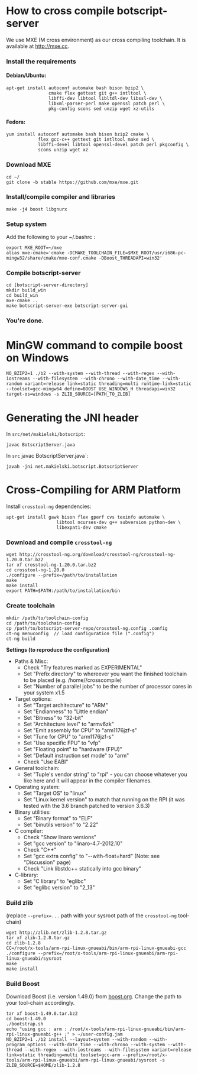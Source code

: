 # How to cross compile botscript-server

We use  MXE (M cross environment) as our cross compiling toolchain. It is available at http://mxe.cc.

### Install the requirements

#### Debian/Ubuntu:

    apt-get install autoconf automake bash bison bzip2 \
                    cmake flex gettext git g++ intltool \
                    libffi-dev libtool libltdl-dev libssl-dev \
                    libxml-parser-perl make openssl patch perl \
                    pkg-config scons sed unzip wget xz-utils

#### Fedora:

    yum install autoconf automake bash bison bzip2 cmake \
                flex gcc-c++ gettext git intltool make sed \
                libffi-devel libtool openssl-devel patch perl pkgconfig \
                scons unzip wget xz

### Download MXE

    cd ~/
    git clone -b stable https://github.com/mxe/mxe.git

### Install/compile compiler and libraries

    make -j4 boost libgnurx

### Setup system

Add the following to your ~/.bashrc :

    export MXE_ROOT=~/mxe
    alias mxe-cmake='cmake -DCMAKE_TOOLCHAIN_FILE=$MXE_ROOT/usr/i686-pc-mingw32/share/cmake/mxe-conf.cmake -DBoost_THREADAPI=win32'

### Compile botscript-server

    cd [botscript-server-directory]
    mkdir build_win
    cd build_win
    mxe-cmake ..
    make botscript-server-exe botscript-server-gui

### You're done.

# MinGW command to compile boost on Windows

    NO_BZIP2=1 ./b2 --with-system --with-thread --with-regex --with-iostreams --with-filesystem --with-chrono --with-date_time --with-random variant=release link=static threading=multi runtime-link=static --toolset=gcc-mingw64 define=BOOST_USE_WINDOWS_H threadapi=win32 target-os=windows -s ZLIB_SOURCE=[PATH_TO_ZLIB]

# Generating the JNI header

In `src/net/makielski/botscript`:  

    javac BotscriptServer.java


In `src` javac BotscriptServer.java`:  

    javah -jni net.makielski.botscript.BotscriptServer

# Cross-Compiling for ARM Platform

Install `crosstool-ng` dependencies:

    apt-get install gawk bison flex gperf cvs texinfo automake \
                       libtool ncurses-dev g++ subversion python-dev \
                       libexpat1-dev cmake


### Download and compile `crosstool-ng`

    wget http://crosstool-ng.org/download/crosstool-ng/crosstool-ng-1.20.0.tar.bz2
    tar xf crosstool-ng-1.20.0.tar.bz2
    cd crosstool-ng-1.20.0
    ./configure --prefix=/path/to/installation
    make
    make install
    export PATH=$PATH:/path/to/installation/bin


### Create toolchain

    mkdir /path/to/toolchain-config
    cd /path/to/toolchain-config
    cp /path/to/botscript-server-repo/crosstool-ng.config .config
    ct-ng menuconfig  // load configuration file (".config")
    ct-ng build

**Settings (to reproduce the configuration)**

- Paths & Misc: 
    - Check "Try features marked as EXPERIMENTAL"
    - Set "Prefix directory" to whereever you want the finished toolchain to be placed (e.g. /home/<yourname>/crosscompile)
    - Set "Number of parallel jobs" to be the number of processor cores in your system x1.5
- Target options:
    - Set "Target architecture" to "ARM"
    - Set "Endianness" to "Little endian"
    - Set "Bitness" to "32-bit"
    - Set "Architecture level" to "armv6zk"
    - Set "Emit assembly for CPU" to "arm1176jzf-s"
    - Set "Tune for CPU" to "arm1176jzf-s"
    - Set "Use specific FPU" to "vfp"
    - Set "Floating point" to "hardware (FPU)"
    - Set "Default instruction set mode" to "arm"
    - Check "Use EABI"
- General toolchain:
    - Set "Tuple's vendor string" to "rpi" - you can choose whatever you like here and it will appear in the compiler filenames.
- Operating system:
    - Set "Target OS" to "linux"
    - Set "Linux kernel version" to match that running on the RPI (it was tested with the 3.6 branch patched to version 3.6.3)
- Binary utilities:
    - Set "Binary format" to "ELF"
    - Set "binutils version" to "2.22"
- C compiler:
    - Check "Show linaro versions"
    - Set "gcc version" to "linaro-4.7-2012.10"
    - Check "C++"
    - Set "gcc extra config" to "--with-float=hard"    (Note: see "Discussion" page)
    - Check "Link libstdc++ statically into gcc binary"
- C-library:
    - Set "C library" to "eglibc"
    - Set "eglibc version" to "2_13"

### Build zlib

(replace `--prefix=...` path with your sysroot path of the `crosstool-ng` tool-chain)

    wget http://zlib.net/zlib-1.2.8.tar.gz
    tar xf zlib-1.2.8.tar.gz
    cd zlib-1.2.8
    CC=/root/x-tools/arm-rpi-linux-gnueabi/bin/arm-rpi-linux-gnueabi-gcc ./configure --prefix=/root/x-tools/arm-rpi-linux-gnueabi/arm-rpi-linux-gnueabi/sysroot
    make
    make install


### Build Boost

Download Boost (i.e. version 1.49.0) from [boost.org](http://boost.org).
Change the path to your tool-chain accordingly.

    tar xf boost-1.49.0.tar.bz2
    cd boost-1.49.0
    ./bootstrap.sh
    echo "using gcc : arm : /root/x-tools/arm-rpi-linux-gnueabi/bin/arm-rpi-linux-gnueabi-g++ ;" > ~/user-config.jam
    NO_BZIP2=1 ./b2 install --layout=system --with-random --with-program_options --with-date_time --with-chrono --with-system --with-thread --with-regex --with-iostreams --with-filesystem variant=release link=static threading=multi toolset=gcc-arm --prefix=/root/x-tools/arm-rpi-linux-gnueabi/arm-rpi-linux-gnueabi/sysroot -s ZLIB_SOURCE=$HOME/zlib-1.2.8

